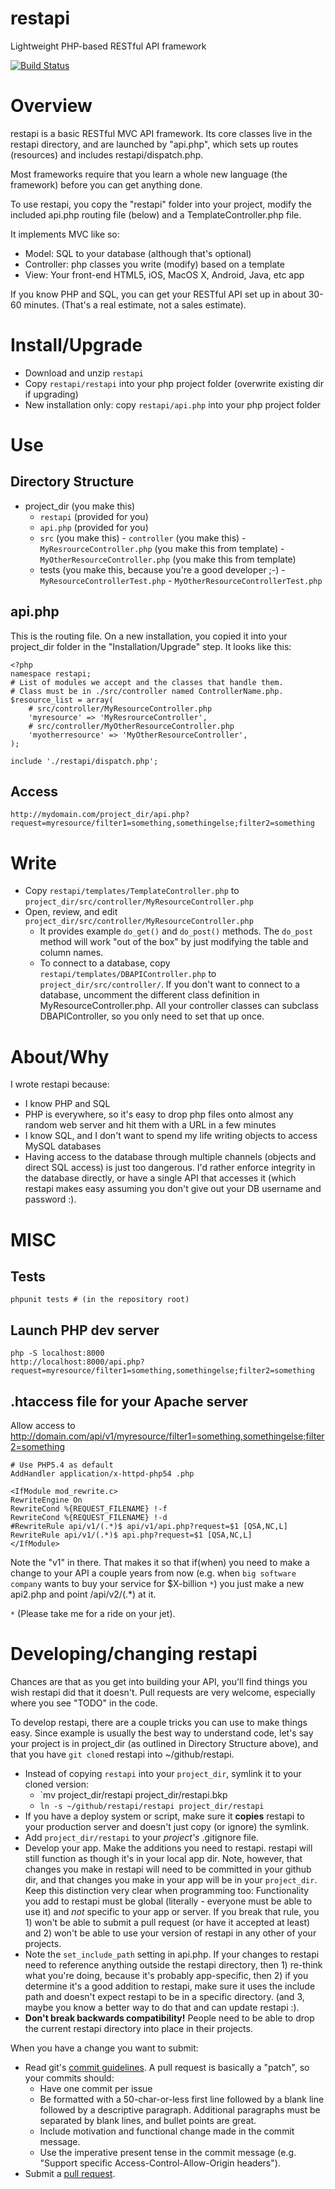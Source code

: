 restapi
=======

Lightweight PHP-based RESTful API framework

[![Build Status](https://travis-ci.org/ggruen/restapi.svg?branch=master)](https://travis-ci.org/ggruen/restapi)

Overview
========

restapi is a basic RESTful MVC API framework.  Its core classes live in
the restapi directory, and are launched by "api.php", which sets up
routes (resources) and includes restapi/dispatch.php.

Most frameworks require that you learn a whole new language (the framework)
before you can get anything done.

To use restapi, you copy the "restapi" folder into your project, modify
the included api.php routing file (below) and a TemplateController.php file.

It implements MVC like so:

- Model: SQL to your database (although that's optional)
- Controller: php classes you write (modify) based on a template
- View: Your front-end HTML5, iOS, MacOS X, Android, Java, etc app

If you know PHP and SQL, you can get your RESTful API set up in about
30-60 minutes.  (That's a real estimate, not a sales estimate).

Install/Upgrade
=======================

- Download and unzip `restapi`
- Copy `restapi/restapi` into your php project folder (overwrite existing dir
  if upgrading)
- New installation only: copy `restapi/api.php` into your php project folder

Use
=====

Directory Structure
-------------------

- project_dir (you make this)
  - `restapi`  (provided for you)
  - `api.php`  (provided for you)
  - `src`  (you make this)
        - `controller` (you make this)
            - `MyResrourceController.php` (you make this from template)
            - `MyOtherResourceController.php` (you make this from template)
  - tests  (you make this, because you're a good developer ;-)
        - `MyResourceControllerTest.php`
        - `MyOtherResourceControllerTest.php`

api.php
-------

This is the routing file.  On a new installation, you copied it into your project_dir folder in the "Installation/Upgrade" step.  It looks like this:

    <?php
    namespace restapi;
    # List of modules we accept and the classes that handle them.
    # Class must be in ./src/controller named ControllerName.php.
    $resource_list = array(
        # src/controller/MyResourceController.php
        'myresource' => 'MyResrourceController',
        # src/controller/MyOtherResourceController.php
        'myotherresource' => 'MyOtherResourceController',
    );

    include './restapi/dispatch.php';

Access
------

`http://mydomain.com/project_dir/api.php?request=myresource/filter1=something,somethingelse;filter2=something`

Write
=====

- Copy `restapi/templates/TemplateController.php` to
  `project_dir/src/controller/MyResourceController.php`
- Open, review, and edit `project_dir/src/controller/MyResourceController.php`
    - It provides example `do_get()` and `do_post()` methods.  The `do_post`
        method will work "out of the box" by just modifying the table and
        column names.
    - To connect to a database, copy `restapi/templates/DBAPIController.php`
      to `project_dir/src/controller/`.  If you don't want to connect to
      a database, uncomment the different class definition in
      MyResourceController.php.  All your controller classes can subclass
      DBAPIController, so you only need to set that up once.

About/Why
=========

I wrote restapi because:

- I know PHP and SQL
- PHP is everywhere, so it's easy to drop php files onto almost any random
  web server and hit them with a URL in a few minutes
- I know SQL, and I don't want to spend my life writing objects to access
  MySQL databases
- Having access to the database through multiple channels (objects and direct
  SQL access) is just too dangerous.  I'd rather enforce integrity in
  the database directly, or have a single API that accesses it (which restapi
  makes easy assuming you don't give out your DB username and password :).

MISC
====

Tests
-----

    phpunit tests # (in the repository root)
    
Launch PHP dev server
---------------------

    php -S localhost:8000
    http://localhost:8000/api.php?request=myresource/filter1=something,somethingelse;filter2=something

.htaccess file for your Apache server
-------------------------------------

Allow access to http://domain.com/api/v1/myresource/filter1=something,somethingelse;filter2=something

    # Use PHP5.4 as default
    AddHandler application/x-httpd-php54 .php

    <IfModule mod_rewrite.c>
    RewriteEngine On
    RewriteCond %{REQUEST_FILENAME} !-f
    RewriteCond %{REQUEST_FILENAME} !-d
    #RewriteRule api/v1/(.*)$ api/v1/api.php?request=$1 [QSA,NC,L]
    RewriteRule api/v1/(.*)$ api.php?request=$1 [QSA,NC,L]
    </IfModule>

Note the "v1" in there.  That makes it so that if(when) you need to make a
change to your API a couple years from now (e.g. when `big software company`
wants to buy your service for $X-billion `*`) you just make a new api2.php and
point /api/v2/(.*) at it.

`*` (Please take me for a ride on your jet).

Developing/changing restapi
===========================

Chances are that as you get into building your API, you'll find things you
wish restapi did that it doesn't.  Pull requests are very welcome, especially
where you see "TODO" in the code.

To develop restapi, there are a couple tricks you can use to make things
easy.  Since example is usually the best way to understand code, let's say
your project is in project_dir (as outlined in Directory Structure above),
and that you have `git clone`d restapi into ~/github/restapi.

- Instead of copying `restapi` into your `project_dir`, symlink it
  to your cloned version:
    - `mv project_dir/restapi project_dir/restapi.bkp
    - `ln -s ~/github/restapi/restapi project_dir/restapi`
- If you have a deploy system or script, make sure it **copies** restapi
  to your production server and doesn't just copy (or ignore) the symlink.
- Add `project_dir/restapi` to your *project's* .gitignore file.
- Develop your app.  Make the additions you need to restapi.  restapi will
  still function as though it's in your local app dir.  Note, however, that
  changes you make in restapi will need to be committed in your github
  dir, and that changes you make in your app will be in your `project_dir`.
  Keep this distinction very clear when programming too: Functionality
  you add to restapi must be global (literally - everyone must be able to
  use it) and *not* specific to your app or server.  If you break that rule,
  you 1) won't be able to submit a pull request (or have it accepted at least)
  and 2) won't be able to use your version of restapi in any other of your
  projects.
- Note the `set_include_path` setting in api.php.  If your changes to restapi
  need to reference anything outside the restapi directory, then 1) re-think
  what you're doing, because it's probably app-specific, then 2) if you
  determine it's a good addition to restapi, make sure it uses the include
  path and doesn't expect restapi to be in a specific directory. (and 3,
  maybe you know a better way to do that and can update restapi :).
- **Don't break backwards compatibility!** People need to be able to drop
  the current restapi directory into place in their projects.

When you have a change you want to submit:

- Read git's
  [commit guidelines](http://git-scm.com/book/en/Distributed-Git-Contributing-to-a-Project#Commit-Guidelines]).
  A pull request is basically a "patch", so your commits should:
    - Have one commit per issue
    - Be formatted with a 50-char-or-less first line followed by a blank
      line followed by a descriptive paragraph. Additional paragraphs must
      be separated by blank lines, and bullet points are great.
    - Include motivation and functional change made in the commit message.
    - Use the imperative present tense in the commit message (e.g.
      "Support specific Access-Control-Allow-Origin headers").
- Submit a [pull request](https://help.github.com/articles/using-pull-requests).
